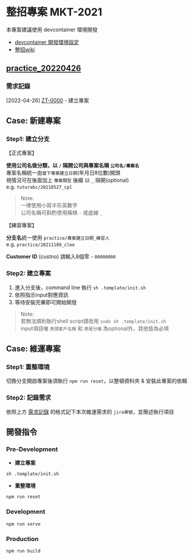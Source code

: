 # 整招專案 MKT-2021

本專案建議使用 devcontainer 環境開發  
- [devcontainer 開發環境設定](https://github.com/104corp/104z-doc/wiki/devcontainer-%E9%96%8B%E7%99%BC%E7%92%B0%E5%A2%83%E8%A8%AD%E5%AE%9A)  
- [整招wiki](https://github.com/104corp/events.104.com.tw/wiki)

## [practice_20220426](https://kad.events.104-dev.com.tw/practice_20220426/)
### 需求記錄
[2022-04-26] [ZT-0000](https://jira.104.com.tw/browse/ZT-0000) - 建立專案

## Case: 新建專案

### Step1: 建立分支  

【正式專案】
  
**使用公司名做分類，以 `/` 隔開公司與專案名稱 `公司名/專案名`**  
專案名稱統一由`當下專案建立日期`(年月日8位數)開頭  
視情況可在後面加上 `專案類型` 後綴 以 `_` 隔開(optional)  
e.g. `tutorabc/20210527_cpl`

> Note:  
> 一律使用小寫半形英數字  
> 公司名稱可斟酌使用橫槓 `-` 或底線 `_`

【練習專案】

**分支名**統一使用 `practice/專案建立日期_練習人`  
e.g. `practice/20211109_cleo`

**Customer ID** (custno) 請輸入8個零 - `00000000`
  

### Step2: 建立專案

1. 進入分支後，command line 執行 `sh .template/init.sh`
2. 依照指示input對應資訊
3. 等待安裝完畢即可開始開發

> Note:  
> 若無法順利執行shell script請改用 `sudo sh .template/init.sh`  
> input項目唯 `表頭客戶名稱` 和 `表尾分機` 為optional外，其他皆為必填

## Case: 維運專案  

### Step1: 重整環境
切換分支開啟專案後須執行 `npm run reset`，以整頓資料夾 & 安裝此專案的依賴

### Step2: 記錄需求
依照上方 [需求記錄](#需求記錄) 的格式記下本次維運需求的 `jira單號`，並簡述執行項目

## 開發指令

### Pre-Development
- **建立專案**
```
sh .template/init.sh
```

- **重整環境**
```
npm run reset
```

### Development
```
npm run serve
```

### Production
```
npm run build
```
